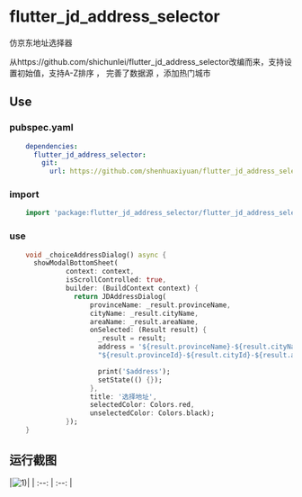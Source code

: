 # flutter_jd_address_selector

仿京东地址选择器

从https://github.com/shichunlei/flutter_jd_address_selector改编而来，支持设置初始值，支持A-Z排序 ， 完善了数据源 ，添加热门城市

## Use


### pubspec.yaml

```yaml
    dependencies:
      flutter_jd_address_selector:
        git:
          url: https://github.com/shenhuaxiyuan/flutter_jd_address_selector
```

### import

```dart
    import 'package:flutter_jd_address_selector/flutter_jd_address_selector.dart';
```

### use

```dart
    void _choiceAddressDialog() async {
      showModalBottomSheet(
              context: context,
              isScrollControlled: true,
              builder: (BuildContext context) {
                return JDAddressDialog(
                    provinceName: _result.provinceName,
                    cityName: _result.cityName,
                    areaName: _result.areaName,
                    onSelected: (Result result) {
                      _result = result;
                      address = '${result.provinceName}-${result.cityName}-${result.areaName}\n'+
                      "${result.provinceId}-${result.cityId}-${result.areaId}";

                      print('$address');
                      setState(() {});
                    },
                    title: '选择地址',
                    selectedColor: Colors.red,
                    unselectedColor: Colors.black);
              });
    }
```


## 运行截图

|![1](https://github.com/shenhuaxiyuan/flutter_jd_address_selector/blob/master/screen_pic/Screenshot_1591667475.png))|
| :--: | :--: |


